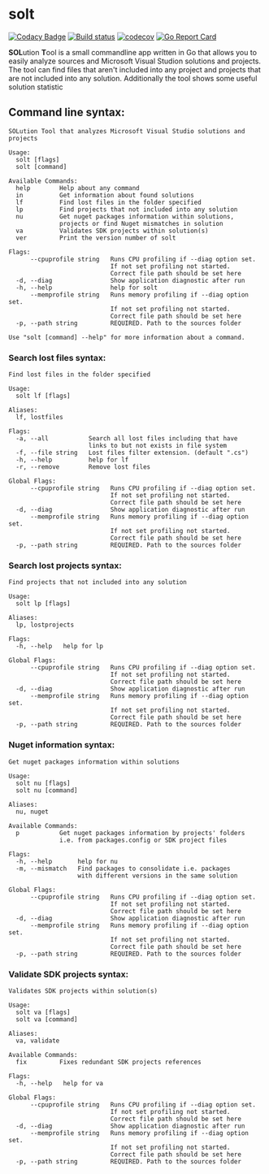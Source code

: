 solt
====

[![Codacy Badge](https://api.codacy.com/project/badge/Grade/b8b9bdf73cfb4e97888b6ff7b48bfc84)](https://app.codacy.com/manual/egoroff/solt?utm_source=github.com&utm_medium=referral&utm_content=aegoroff/solt&utm_campaign=Badge_Grade_Dashboard)
[![Build status](https://ci.appveyor.com/api/projects/status/tgx6ai9erbgfq2ij?svg=true)](https://ci.appveyor.com/project/aegoroff/solt) [![codecov](https://codecov.io/gh/aegoroff/solt/branch/master/graph/badge.svg)](https://codecov.io/gh/aegoroff/solt) [![Go Report Card](https://goreportcard.com/badge/github.com/aegoroff/solt)](https://goreportcard.com/report/github.com/aegoroff/solt)

**SOL**ution **T**ool is a small commandline app written in Go that allows you to easily analyze
sources and Microsoft Visual Studion solutions and projects.
The tool can find files that aren't included into any project and projects that
are not included into any solution. Additionally the tool shows some useful
solution statistic

Command line syntax:
--------------------
```
SOLution Tool that analyzes Microsoft Visual Studio solutions and projects

Usage:
  solt [flags]
  solt [command]

Available Commands:
  help        Help about any command
  in          Get information about found solutions
  lf          Find lost files in the folder specified
  lp          Find projects that not included into any solution
  nu          Get nuget packages information within solutions,
              projects or find Nuget mismatches in solution
  va          Validates SDK projects within solution(s)
  ver         Print the version number of solt

Flags:
      --cpuprofile string   Runs CPU profiling if --diag option set.
                            If not set profiling not started.
                            Correct file path should be set here
  -d, --diag                Show application diagnostic after run
  -h, --help                help for solt
      --memprofile string   Runs memory profiling if --diag option set.
                            If not set profiling not started.
                            Correct file path should be set here
  -p, --path string         REQUIRED. Path to the sources folder

Use "solt [command] --help" for more information about a command.
```
### Search lost files syntax:

```
Find lost files in the folder specified

Usage:
  solt lf [flags]

Aliases:
  lf, lostfiles

Flags:
  -a, --all           Search all lost files including that have 
                      links to but not exists in file system
  -f, --file string   Lost files filter extension. (default ".cs")
  -h, --help          help for lf
  -r, --remove        Remove lost files

Global Flags:
      --cpuprofile string   Runs CPU profiling if --diag option set.
                            If not set profiling not started.
                            Correct file path should be set here
  -d, --diag                Show application diagnostic after run
      --memprofile string   Runs memory profiling if --diag option set.
                            If not set profiling not started.
                            Correct file path should be set here
  -p, --path string         REQUIRED. Path to the sources folder
```
### Search lost projects syntax:
```
Find projects that not included into any solution

Usage:
  solt lp [flags]

Aliases:
  lp, lostprojects

Flags:
  -h, --help   help for lp

Global Flags:
      --cpuprofile string   Runs CPU profiling if --diag option set.
                            If not set profiling not started.
                            Correct file path should be set here
  -d, --diag                Show application diagnostic after run
      --memprofile string   Runs memory profiling if --diag option set.
                            If not set profiling not started.
                            Correct file path should be set here
  -p, --path string         REQUIRED. Path to the sources folder

```
### Nuget information syntax:
```
Get nuget packages information within solutions

Usage:
  solt nu [flags]
  solt nu [command]

Aliases:
  nu, nuget

Available Commands:
  p           Get nuget packages information by projects' folders 
              i.e. from packages.config or SDK project files

Flags:
  -h, --help       help for nu
  -m, --mismatch   Find packages to consolidate i.e. packages 
                   with different versions in the same solution

Global Flags:
      --cpuprofile string   Runs CPU profiling if --diag option set.
                            If not set profiling not started. 
                            Correct file path should be set here
  -d, --diag                Show application diagnostic after run
      --memprofile string   Runs memory profiling if --diag option set. 
                            If not set profiling not started. 
                            Correct file path should be set here
  -p, --path string         REQUIRED. Path to the sources folder
```
### Validate SDK projects syntax:
```
Validates SDK projects within solution(s)

Usage:
  solt va [flags]
  solt va [command]

Aliases:
  va, validate

Available Commands:
  fix         Fixes redundant SDK projects references

Flags:
  -h, --help   help for va

Global Flags:
      --cpuprofile string   Runs CPU profiling if --diag option set.
                            If not set profiling not started.
                            Correct file path should be set here
  -d, --diag                Show application diagnostic after run
      --memprofile string   Runs memory profiling if --diag option set.
                            If not set profiling not started.
                            Correct file path should be set here
  -p, --path string         REQUIRED. Path to the sources folder
```
